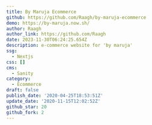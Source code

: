 ```yaml
---
title: By Maruja Ecommerce
github: https://github.com/Raagh/by-maruja-ecommerce
demo: https://by-maruja.now.sh/
author: Raagh
author_link: https://github.com/Raagh
date: 2023-11-30T06:24:25.654Z
description: e-commerce website for 'by maruja'
ssg:
  - Nextjs
css: []
cms:
  - Sanity
category:
  - Ecommerce
draft: false
publish_date: '2020-04-25T18:53:51Z'
update_date: '2020-11-15T12:02:52Z'
github_star: 20
github_fork: 2
---
```


